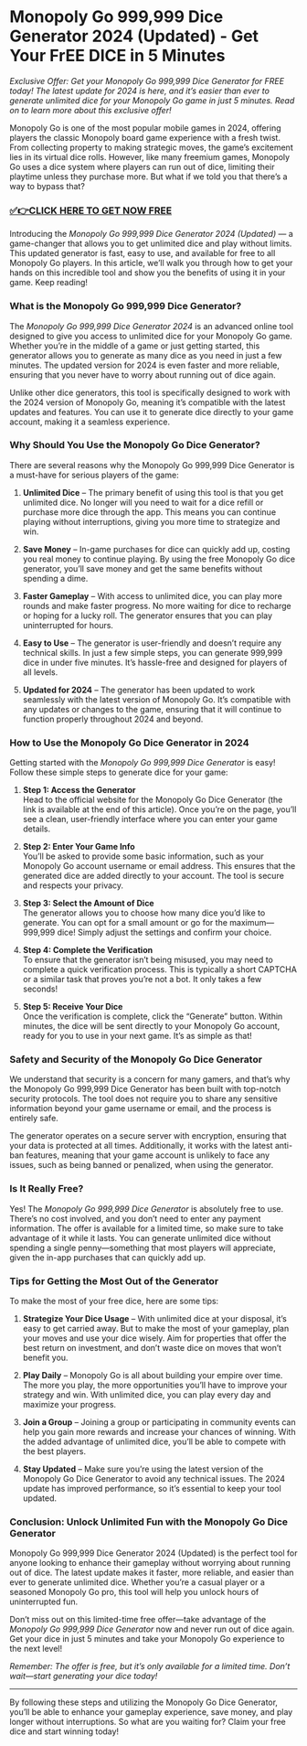 # Monopoly Go 999,999 Dice Generator 2024 (Updated) - Get Your FrEE DICE in 5 Minutes

*Exclusive Offer: Get your Monopoly Go 999,999 Dice Generator for FREE today! The latest update for 2024 is here, and it’s easier than ever to generate unlimited dice for your Monopoly Go game in just 5 minutes. Read on to learn more about this exclusive offer!*

Monopoly Go is one of the most popular mobile games in 2024, offering players the classic Monopoly board game experience with a fresh twist. From collecting property to making strategic moves, the game’s excitement lies in its virtual dice rolls. However, like many freemium games, Monopoly Go uses a dice system where players can run out of dice, limiting their playtime unless they purchase more. But what if we told you that there’s a way to bypass that?

### [✅👉CLICK HERE TO GET NOW FREE](https://freeforyou.xyz/monopoly/go/)

Introducing the *Monopoly Go 999,999 Dice Generator 2024 (Updated)* — a game-changer that allows you to get unlimited dice and play without limits. This updated generator is fast, easy to use, and available for free to all Monopoly Go players. In this article, we’ll walk you through how to get your hands on this incredible tool and show you the benefits of using it in your game. Keep reading!

### What is the Monopoly Go 999,999 Dice Generator?

The *Monopoly Go 999,999 Dice Generator 2024* is an advanced online tool designed to give you access to unlimited dice for your Monopoly Go game. Whether you’re in the middle of a game or just getting started, this generator allows you to generate as many dice as you need in just a few minutes. The updated version for 2024 is even faster and more reliable, ensuring that you never have to worry about running out of dice again.

Unlike other dice generators, this tool is specifically designed to work with the 2024 version of Monopoly Go, meaning it’s compatible with the latest updates and features. You can use it to generate dice directly to your game account, making it a seamless experience.

### Why Should You Use the Monopoly Go Dice Generator?

There are several reasons why the Monopoly Go 999,999 Dice Generator is a must-have for serious players of the game:

1. **Unlimited Dice** – The primary benefit of using this tool is that you get unlimited dice. No longer will you need to wait for a dice refill or purchase more dice through the app. This means you can continue playing without interruptions, giving you more time to strategize and win.

2. **Save Money** – In-game purchases for dice can quickly add up, costing you real money to continue playing. By using the free Monopoly Go dice generator, you’ll save money and get the same benefits without spending a dime.

3. **Faster Gameplay** – With access to unlimited dice, you can play more rounds and make faster progress. No more waiting for dice to recharge or hoping for a lucky roll. The generator ensures that you can play uninterrupted for hours.

4. **Easy to Use** – The generator is user-friendly and doesn’t require any technical skills. In just a few simple steps, you can generate 999,999 dice in under five minutes. It’s hassle-free and designed for players of all levels.

5. **Updated for 2024** – The generator has been updated to work seamlessly with the latest version of Monopoly Go. It’s compatible with any updates or changes to the game, ensuring that it will continue to function properly throughout 2024 and beyond.

### How to Use the Monopoly Go Dice Generator in 2024

Getting started with the *Monopoly Go 999,999 Dice Generator* is easy! Follow these simple steps to generate dice for your game:

1. **Step 1: Access the Generator**  
   Head to the official website for the Monopoly Go Dice Generator (the link is available at the end of this article). Once you’re on the page, you’ll see a clean, user-friendly interface where you can enter your game details.

2. **Step 2: Enter Your Game Info**  
   You’ll be asked to provide some basic information, such as your Monopoly Go account username or email address. This ensures that the generated dice are added directly to your account. The tool is secure and respects your privacy.

3. **Step 3: Select the Amount of Dice**  
   The generator allows you to choose how many dice you’d like to generate. You can opt for a small amount or go for the maximum—999,999 dice! Simply adjust the settings and confirm your choice.

4. **Step 4: Complete the Verification**  
   To ensure that the generator isn’t being misused, you may need to complete a quick verification process. This is typically a short CAPTCHA or a similar task that proves you’re not a bot. It only takes a few seconds!

5. **Step 5: Receive Your Dice**  
   Once the verification is complete, click the “Generate” button. Within minutes, the dice will be sent directly to your Monopoly Go account, ready for you to use in your next game. It’s as simple as that!

### Safety and Security of the Monopoly Go Dice Generator

We understand that security is a concern for many gamers, and that’s why the Monopoly Go 999,999 Dice Generator has been built with top-notch security protocols. The tool does not require you to share any sensitive information beyond your game username or email, and the process is entirely safe. 

The generator operates on a secure server with encryption, ensuring that your data is protected at all times. Additionally, it works with the latest anti-ban features, meaning that your game account is unlikely to face any issues, such as being banned or penalized, when using the generator.

### Is It Really Free?

Yes! The *Monopoly Go 999,999 Dice Generator* is absolutely free to use. There’s no cost involved, and you don’t need to enter any payment information. The offer is available for a limited time, so make sure to take advantage of it while it lasts. You can generate unlimited dice without spending a single penny—something that most players will appreciate, given the in-app purchases that can quickly add up.

### Tips for Getting the Most Out of the Generator

To make the most of your free dice, here are some tips:

1. **Strategize Your Dice Usage** – With unlimited dice at your disposal, it’s easy to get carried away. But to make the most of your gameplay, plan your moves and use your dice wisely. Aim for properties that offer the best return on investment, and don’t waste dice on moves that won’t benefit you.

2. **Play Daily** – Monopoly Go is all about building your empire over time. The more you play, the more opportunities you’ll have to improve your strategy and win. With unlimited dice, you can play every day and maximize your progress.

3. **Join a Group** – Joining a group or participating in community events can help you gain more rewards and increase your chances of winning. With the added advantage of unlimited dice, you’ll be able to compete with the best players.

4. **Stay Updated** – Make sure you’re using the latest version of the Monopoly Go Dice Generator to avoid any technical issues. The 2024 update has improved performance, so it’s essential to keep your tool updated.

### Conclusion: Unlock Unlimited Fun with the Monopoly Go Dice Generator

Monopoly Go 999,999 Dice Generator 2024 (Updated) is the perfect tool for anyone looking to enhance their gameplay without worrying about running out of dice. The latest update makes it faster, more reliable, and easier than ever to generate unlimited dice. Whether you’re a casual player or a seasoned Monopoly Go pro, this tool will help you unlock hours of uninterrupted fun.

Don’t miss out on this limited-time free offer—take advantage of the *Monopoly Go 999,999 Dice Generator* now and never run out of dice again. Get your dice in just 5 minutes and take your Monopoly Go experience to the next level!

*Remember: The offer is free, but it’s only available for a limited time. Don’t wait—start generating your dice today!*

---

By following these steps and utilizing the Monopoly Go Dice Generator, you’ll be able to enhance your gameplay experience, save money, and play longer without interruptions. So what are you waiting for? Claim your free dice and start winning today!
